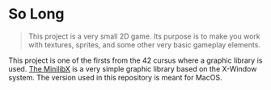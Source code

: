 # So Long

> This project is a very small 2D game. Its purpose is to make you work with textures, sprites,
and some other very basic gameplay elements.

This project is one of the firsts from the 42 cursus where a graphic library is used.
[The MinilibX](https://github.com/42Paris/minilibx-linux) is a very simple graphic library
based on the X-Window system. The version used in this repository is meant for MacOS.
